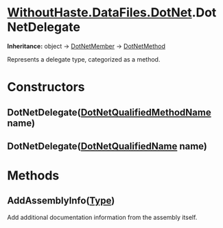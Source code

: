 # [WithoutHaste.DataFiles.DotNet](TableOfContents.WithoutHaste.DataFiles.DotNet.md).DotNetDelegate

**Inheritance:** object → [DotNetMember](WithoutHaste.DataFiles.DotNet.DotNetMember.md) → [DotNetMethod](WithoutHaste.DataFiles.DotNet.DotNetMethod.md)  

Represents a delegate type, categorized as a method.  

# Constructors

## DotNetDelegate([DotNetQualifiedMethodName](WithoutHaste.DataFiles.DotNet.DotNetQualifiedMethodName.md) name)

## DotNetDelegate([DotNetQualifiedName](WithoutHaste.DataFiles.DotNet.DotNetQualifiedName.md) name)

# Methods

## AddAssemblyInfo([Type](https://docs.microsoft.com/en-us/dotnet/api/system.type))

Add additional documentation information from the assembly itself.  

